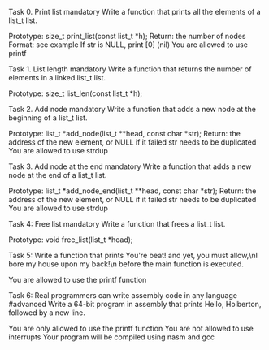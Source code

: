 Task 0. Print list mandatory Write a function that prints all the elements of a list_t list.

Prototype: size_t print_list(const list_t *h); Return: the number of nodes Format: see example If str is NULL, print [0] (nil) You are allowed to use printf

Task 1. List length mandatory Write a function that returns the number of elements in a linked list_t list.

Prototype: size_t list_len(const list_t *h);

Task 2. Add node mandatory Write a function that adds a new node at the beginning of a list_t list.

Prototype: list_t *add_node(list_t **head, const char *str); Return: the address of the new element, or NULL if it failed str needs to be duplicated You are allowed to use strdup

Task 3. Add node at the end mandatory Write a function that adds a new node at the end of a list_t list.

Prototype: list_t *add_node_end(list_t **head, const char *str); Return: the address of the new element, or NULL if it failed str needs to be duplicated You are allowed to use strdup

Task 4: Free list mandatory Write a function that frees a list_t list.

Prototype: void free_list(list_t *head);

Task 5: Write a function that prints You're beat! and yet, you must allow,\nI bore my house upon my back!\n before the main function is executed.

You are allowed to use the printf function

Task 6: Real programmers can write assembly code in any language #advanced Write a 64-bit program in assembly that prints Hello, Holberton, followed by a new line.

You are only allowed to use the printf function You are not allowed to use interrupts Your program will be compiled using nasm and gcc
